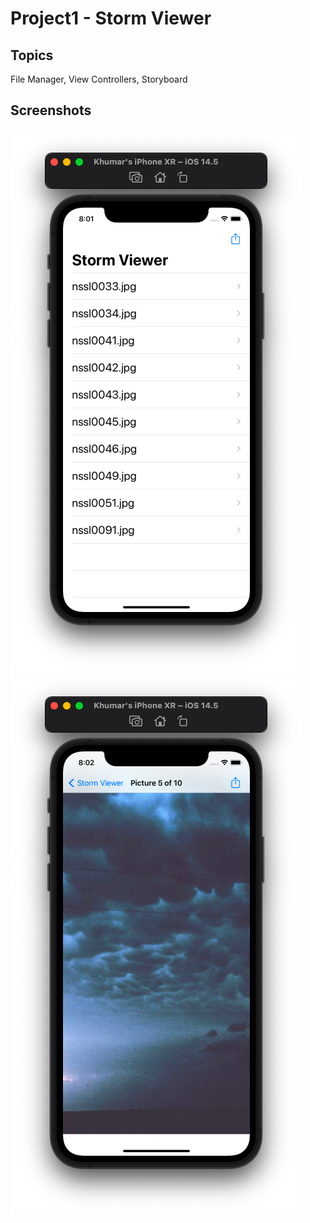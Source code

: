 # Project1 - Storm Viewer

## Topics
File Manager, View Controllers, Storyboard

## Screenshots
![screenshot1](screenshots/P1-01.png)
![screenshot1](screenshots/P1-02.png)